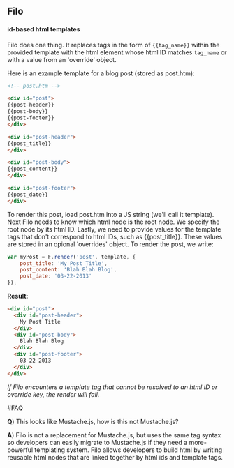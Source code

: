 ## Filo
#### id-based html templates

Filo does one thing. It replaces tags in the form of `{{tag_name}}` within the provided template with the html element whose html ID matches `tag_name` or with a value from an 'override' object.

Here is an example template for a blog post (stored as post.htm):
```html
<!-- post.htm -->

<div id="post">
{{post-header}}
{{post-body}}
{{post-footer}}
</div>

<div id="post-header">
{{post_title}}
</div>

<div id="post-body">
{{post_content}}
</div>

<div id="post-footer">
{{post_date}}
</div>
```

To render this post, load post.htm into a JS string (we'll call it template). Next Filo needs to know which html node is the root node. We specify the root node by its html ID. Lastly, we need to provide values for the template tags that don't correspond to html IDs, such as {{post_title}}. These values are stored in an opional 'overrides' object. To render the post, we write:

```Javascript  
var myPost = F.render('post', template, {
	post_title: 'My Post Title',
	post_content: 'Blah Blah Blog',
	post_date: '03-22-2013'
});
```

**Result:**
```html
<div id="post">
  <div id="post-header">
    My Post Title
  </div>
  <div id="post-body">
    Blah Blah Blog
  </div>
  <div id="post-footer">
    03-22-2013
  </div>
</div>
```

*If Filo encounters a template tag that cannot be resolved to an html ID or override key, the render will fail.*

#FAQ

**Q**) This looks like Mustache.js, how is this not Mustache.js?

**A**) Filo is not a replacement for Mustache.js, but uses the same tag syntax so developers can easily migrate to Mustache.js if they need a more-powerful templating system. Filo allows developers to build html by writing reusable html nodes that are linked together by html ids and template tags. 




